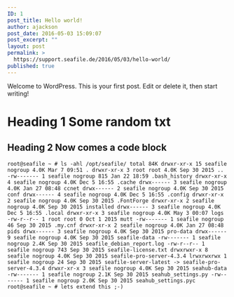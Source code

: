 ```yaml
---
ID: 1
post_title: Hello world!
author: ajackson
post_date: 2016-05-03 15:09:07
post_excerpt: ""
layout: post
permalink: >
  https://support.seafile.de/2016/05/03/hello-world/
published: true
---
```

Welcome to WordPress. This is your first post. Edit or delete it, then start writing! 
# Heading 1 Some random txt 

## Heading 2 Now comes a code block 

`root@seafile ~ # ls -ahl /opt/seafile/
total 84K
drwxr-xr-x 15 seafile nogroup 4.0K Mar 7 09:51 .
drwxr-xr-x 3 root root 4.0K Sep 30 2015 ..
-rw------- 1 seafile nogroup 815 Jan 22 18:59 .bash_history
drwxr-xr-x 4 seafile nogroup 4.0K Dec 5 16:55 .cache
drwx------ 3 seafile nogroup 4.0K Jan 27 08:48 ccnet
drwx------ 2 seafile nogroup 4.0K Sep 30 2015 conf
drwx------ 4 seafile nogroup 4.0K Dec 5 16:55 .config
drwxr-xr-x 2 seafile nogroup 4.0K Sep 30 2015 .FontForge
drwxr-xr-x 2 seafile nogroup 4.0K Sep 30 2015 installed
drwx------ 3 seafile nogroup 4.0K Dec 5 16:55 .local
drwxr-xr-x 3 seafile nogroup 4.0K May 3 00:07 logs
-rw-r--r-- 1 root root 0 Oct 1 2015 mutt
-rw------- 1 seafile nogroup 46 Sep 30 2015 .my.cnf
drwxr-xr-x 2 seafile nogroup 4.0K Jan 27 08:48 pids
drwx------ 3 seafile nogroup 4.0K Sep 30 2015 pro-data
drwx------ 9 seafile nogroup 4.0K Sep 30 2015 seafile-data
-rw------- 1 seafile nogroup 2.4K Sep 30 2015 seafile_debian_report.log
-rw-r--r-- 1 seafile nogroup 743 Sep 30 2015 seafile-license.txt
drwxrwxr-x 8 seafile nogroup 4.0K Sep 30 2015 seafile-pro-server-4.3.4
lrwxrwxrwx 1 seafile nogroup 24 Sep 30 2015 seafile-server-latest -> seafile-pro-server-4.3.4
drwxr-xr-x 3 seafile nogroup 4.0K Sep 30 2015 seahub-data
-rw------- 1 seafile nogroup 2.1K Sep 30 2015 seahub_settings.py
-rw------- 1 seafile nogroup 2.0K Sep 30 2015 seahub_settings.pyc
root@seafile ~ # lets extend this ;-)`